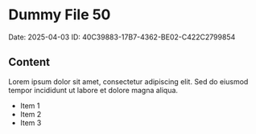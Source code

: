 # Dummy File 50

Date: 2025-04-03
ID: 40C39883-17B7-4362-BE02-C422C2799854

## Content

Lorem ipsum dolor sit amet, consectetur adipiscing elit.
Sed do eiusmod tempor incididunt ut labore et dolore magna aliqua.

* Item 1
* Item 2
* Item 3

